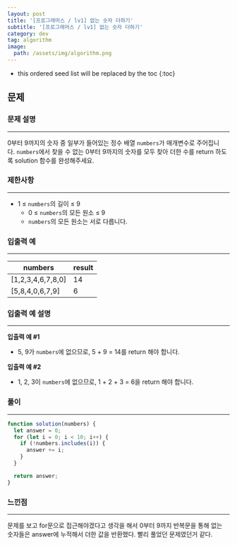 ```yaml
---
layout: post
title: '[프로그래머스 / lv1] 없는 숫자 더하기'
subtitle: '[프로그래머스 / lv1] 없는 숫자 더하기'
category: dev
tag: algorithm
image:
  path: /assets/img/algorithm.png
---
```


<!-- prettier-ignore -->
* this ordered seed list will be replaced by the toc
{:toc}

## 문제

### **문제 설명**

---

0부터 9까지의 숫자 중 일부가 들어있는 정수 배열 `numbers`가 매개변수로 주어집니다. `numbers`에서 찾을 수 없는 0부터 9까지의 숫자를 모두 찾아 더한 수를 return 하도록 solution 함수를 완성해주세요.

### 제한사항

---

- 1 ≤ `numbers`의 길이 ≤ 9
  - 0 ≤ `numbers`의 모든 원소 ≤ 9
  - `numbers`의 모든 원소는 서로 다릅니다.

### 입출력 예

---

| numbers           | result |
| ----------------- | ------ |
| [1,2,3,4,6,7,8,0] | 14     |
| [5,8,4,0,6,7,9]   | 6      |

### 입출력 예 설명

---

**입출력 예 #1**

- 5, 9가 `numbers`에 없으므로, 5 + 9 = 14를 return 해야 합니다.

**입출력 예 #2**

- 1, 2, 3이 `numbers`에 없으므로, 1 + 2 + 3 = 6을 return 해야 합니다.

### 풀이

---

```jsx
function solution(numbers) {
  let answer = 0;
  for (let i = 0; i < 10; i++) {
    if (!numbers.includes(i)) {
      answer += i;
    }
  }

  return answer;
}
```

### 느낀점

---

문제를 보고 for문으로 접근해야겠다고 생각을 해서 0부터 9까지 반복문을 통해 없는 숫자들은 answer에 누적해서 더한 값을 반환했다. 빨리 풀었던 문제였던거 같다.
